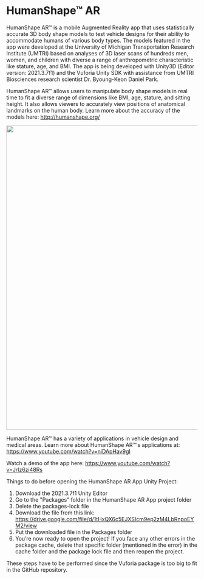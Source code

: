 # HumanShape™ AR

HumanShape AR™ is a mobile Augmented Reality app that uses statistically accurate 3D body shape models to test vehicle designs for their ability to accommodate humans of various body types. The models featured in the app were developed at the University of Michigan Transportation Research Institute (UMTRI) based on analyses of 3D laser scans of hundreds men, women, and children with diverse a range of anthropometric characteristic like stature, age, and BMI. The app is being developed with Unity3D (Editor version: 2021.3.7f1) and the Vuforia Unity SDK with assistance from UMTRI Biosciences research scientist Dr. Byoung-Keon Daniel Park. 

HumanShape AR™ allows users to manipulate body shape models in real time to fit a diverse range of dimensions like BMI, age, stature, and sitting height. It also allows viewers to accurately view positions of anatomical landmarks on the human body. Learn more about the accuracy of the models here: http://humanshape.org/

<p align="center">
 <img src="https://github.com/nithishakumar/HumanShape-AR/blob/main/SeatedAdultMeshManipulation.gif" width="800">
</p>

HumanShape AR™ has a variety of applications in vehicle design and medical areas. Learn more about HumanShape AR™'s applications at: https://www.youtube.com/watch?v=niDApHav9gI

Watch a demo of the app here: https://www.youtube.com/watch?v=Jrlz6zi48Rs

Things to do before opening the HumanShape AR App Unity Project:
1. Download the 2021.3.7f1 Unity Editor
2. Go to the "Packages" folder in the HumanShape AR App project folder
3. Delete the packages-lock file
4. Download the file from this link: https://drive.google.com/file/d/1tHxQX6c5EJXSIcm9ep2zM4LbRnpoEYM2/view
5. Put the downloaded file in the Packages folder
6. You’re now ready to open the project! If you face any other errors in the package cache, delete that specific folder (mentioned in the error) in the cache folder and the package lock file and then reopen the project.

These steps have to be performed since the Vuforia package is too big to fit in the GitHub repository.
